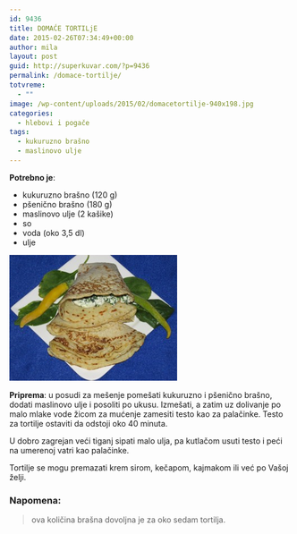 ```yaml
---
id: 9436
title: DOMAĆE TORTILjE
date: 2015-02-26T07:34:49+00:00
author: mila
layout: post
guid: http://superkuvar.com/?p=9436
permalink: /domace-tortilje/
totvreme:
  - ""
image: /wp-content/uploads/2015/02/domacetortilje-940x198.jpg
categories:
  - hlebovi i pogače
tags:
  - kukuruzno brašno
  - maslinovo ulje
---
```

**Potrebno je**:

  * kukuruzno brašno (120 g)
  * pšenično brašno (180 g)
  * maslinovo ulje (2 kašike)
  * so
  * voda (oko 3,5 dl)
  * ulje

[<img class="alignnone size-medium wp-image-9438" src="/wp-content/uploads/2015/02/domacetortilje-300x225.jpg" alt="domacetortilje" width="300" height="225" />](/wp-content/uploads/2015/02/domacetortilje.jpg)

**Priprema**: u posudi za mešenje pomešati kukuruzno i pšenično brašno, dodati maslinovo ulje i posoliti po ukusu. Izmešati, a zatim uz dolivanje po malo mlake vode žicom za mućenje zamesiti testo kao za palačinke. Testo za tortilje ostaviti da odstoji oko 40 minuta.

U dobro zagrejan veći tiganj sipati malo ulja, pa kutlačom usuti testo i peći na umerenoj vatri kao palačinke.

Tortilje se mogu premazati krem sirom, kečapom, kajmakom ili već po Vašoj želji.

### Napomena:
> ova količina brašna dovoljna je za oko sedam tortilja.